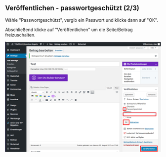 ## Veröffentlichen - passwortgeschützt (2/3)

Wähle "Passwortgeschützt", vergib ein Passwort und klicke dann auf "OK".

Abschließend klicke auf "Veröffentlichen" um die Seite/Beitrag freizuschalten.

![image](./assets/save_visibility.jpg)
